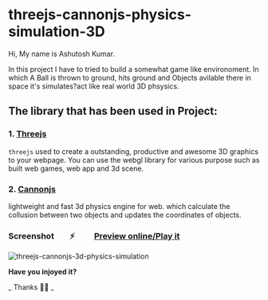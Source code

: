 # threejs-cannonjs-physics-simulation-3D

Hi, My name is Ashutosh Kumar. 
  
In this project I have to tried to build a somewhat game like environoment. In which A Ball is thrown to ground, hits ground and Objects avilable there in space it's simulates?act like real world 3D phsysics.

## The library that has been used in Project:
 ### 1. [Threejs](https://threejs.org)
 `threejs` used to create a outstanding, productive and awesome 3D graphics to your webpage. You can use the webgl library for various purpose such as built web games, web app and 3d scene.
 
 ### 2. [Cannonjs](https://schteppe.github.io/cannon.js/)
 lightweight and fast 3d physics engine for web. which calculate the collusion between two objects and updates the coordinates of objects.
 

### Screenshot        ⚡          **[Preview online/Play it](https://astokum.github.io/threejs-cannonjs-physics-simulation-3D/)**

![threejs-cannonjs-3d-physics-simulation](https://astokum.github.io/threejs-cannonjs-physics-simulation-3D/Screenshot%202022-02-12%20070734.png?raw=true)



**Have you injoyed it?**

_ Thanks 🙏🏼 _
